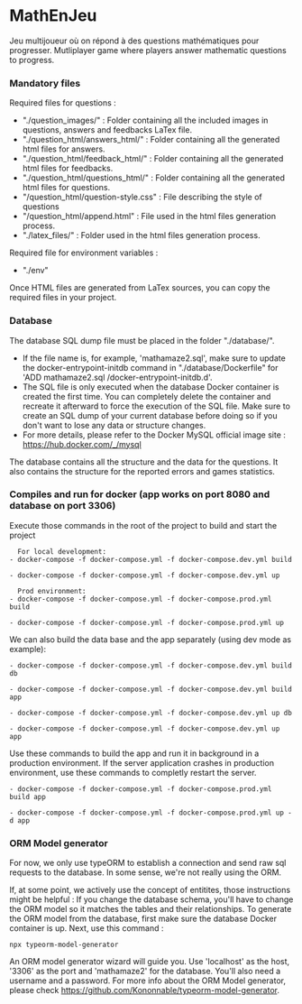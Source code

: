 # MathEnJeu

Jeu multijoueur où on répond à des questions mathématiques pour progresser.
Mutliplayer game where players answer mathematic questions to progress.

### Mandatory files

Required files for questions : 
 - "./question_images/" : Folder containing all the included images in questions, answers and feedbacks LaTex file.
 - "./question_html/answers_html/" : Folder containing all the generated html files for answers. 
 - "./question_html/feedback_html/" : Folder containing all the generated html files for feedbacks.
 - "./question_html/questions_html/" : Folder containing all the generated html files for questions.
 - "/question_html/question-style.css" : File describing the style of questions
 - "/question_html/append.html" : File used in the html files generation process.
 - "./latex_files/" : Folder used in the html files generation process.

Required file for environment variables :
 - "./env"

Once HTML files are generated from LaTex sources, you can copy the required files in your project.

### Database
The database SQL dump file must be placed in the folder "./database/". 
 -  If the file name is, for example, 'mathamaze2.sql', make sure to update the docker-entrypoint-initdb command in "./database/Dockerfile" for 'ADD mathamaze2.sql /docker-entrypoint-initdb.d'.
 - The SQL file is only executed when the database Docker container is created the first time. You can completely delete the container and recreate it afterward to force the execution of the SQL file. Make sure to create an SQL dump of your current database before doing so if you don't want to lose any data or structure changes. 
 - For more details, please refer to the Docker MySQL official image site : https://hub.docker.com/_/mysql

The database contains all the structure and the data for the questions. It also contains the structure for the reported errors and games statistics.

### Compiles and run for docker (app works on port 8080 and database on port 3306)

Execute those commands in the root of the project to build and start the project

```
  For local development:
- docker-compose -f docker-compose.yml -f docker-compose.dev.yml build

- docker-compose -f docker-compose.yml -f docker-compose.dev.yml up
```

```
  Prod environment:
- docker-compose -f docker-compose.yml -f docker-compose.prod.yml build

- docker-compose -f docker-compose.yml -f docker-compose.prod.yml up
```

We can also build the data base and the app separately (using dev mode as example):

```
- docker-compose -f docker-compose.yml -f docker-compose.dev.yml build db

- docker-compose -f docker-compose.yml -f docker-compose.dev.yml build app

- docker-compose -f docker-compose.yml -f docker-compose.dev.yml up db

- docker-compose -f docker-compose.yml -f docker-compose.dev.yml up app
```

Use these commands to build the app and run it in background in a production environment. If the server application crashes in production environment, use these commands to completly restart the server.

```
- docker-compose -f docker-compose.yml -f docker-compose.prod.yml build app

- docker-compose -f docker-compose.yml -f docker-compose.prod.yml up -d app
```

### ORM Model generator

For now, we only use typeORM to establish a connection and send raw sql requests to the database. In some sense, we're not really using the ORM.

If, at some point, we actively use the concept of entitites, those instructions might be helpful : 
If you change the database schema, you'll have to change the ORM model so it matches the tables and their relationships.
To generate the ORM model from the database, first make sure the database Docker container is up.
Next, use this command :
```
npx typeorm-model-generator
```
An ORM model generator wizard will guide you. 
Use 'localhost' as the host, '3306' as the port and 'mathamaze2' for the database.
You'll also need a username and a password.
For more info about the ORM Model generator, please check https://github.com/Kononnable/typeorm-model-generator.
